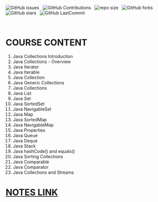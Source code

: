 

![GitHub issues](https://img.shields.io/github/issues/david-kariuki/JavaCollectionsAPI?&labelColor=black&color=eb3b5a&label=Issues&logo=issues&logoColor=black&style=for-the-badge) &nbsp;
![GitHub Contributions](https://img.shields.io/github/contributors/david-kariuki/JavaCollectionsAPI?&labelColor=black&color=8854d0&style=for-the-badge) &nbsp;
![repo size](https://img.shields.io/github/repo-size/david-kariuki/JavaCollectionsAPI?label=Repo%20Size&style=for-the-badge&labelColor=black&color=20bf6b) &nbsp;
![GitHub forks](https://img.shields.io/github/forks/david-kariuki/JavaCollectionsAPI?&labelColor=black&color=0fb9b1&style=for-the-badge) &nbsp;
![GitHub stars](https://img.shields.io/github/stars/david-kariuki/JavaCollectionsAPI?&labelColor=black&color=f7b731&style=for-the-badge) &nbsp;
![GitHub LastCommit](https://img.shields.io/github/last-commit/david-kariuki/JavaCollectionsAPI?logo=github&labelColor=black&color=d1d8e0&style=for-the-badge) &nbsp;


<br>

# COURSE CONTENT

1.  Java Collections Introduction
2.  Java Collections - Overview
3.  Java Iterator
4.  Java Iterable
5.  Java Collection
6.  Java Generic Collections
7.  Java Collections
8.  Java List
9.  Java Set
10. Java SortedSet
11. Java NavigableSet
12. Java Map
13. Java SortedMap
14. Java NavigableMap
15. Java Properties
16. Java Queue
17. Java Deque
18. Java Stack
19. Java hashCode() and equals()
20. Java Sorting Collections
21. Java Comparable
22. Java Comparator
23. Java Collections and Streams


# [NOTES LINK](https://github.com/david-kariuki/JavaCollections/tree/master/src/main/resources/notes)
